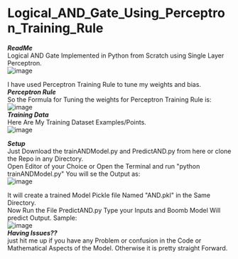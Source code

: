 # Logical_AND_Gate_Using_Perceptron_Training_Rule
***ReadMe***  
Logical AND Gate Implemented in Python from Scratch using Single Layer Perceptron.  
![image](https://user-images.githubusercontent.com/91070351/177524544-ef0c773d-ada2-4047-9ba6-510de5017625.png)  

I have used Perceptron Training Rule to tune my weights and bias.  
***Perceptron Rule***  
So the Formula for Tuning the weights for Perceptron Training Rule is:  
![image](https://user-images.githubusercontent.com/91070351/177520980-7a028c92-6fab-4895-9737-7c76ee780785.png)  
***Training Data***  
Here Are My Training Dataset Examples/Points.  
![image](https://user-images.githubusercontent.com/91070351/177520181-3ff6cce0-f9e3-416a-b34f-55d6aa94b729.png)
  
***Setup***  
Just Download the trainANDModel.py and PredictAND.py from here or clone the Repo in any Directory.  
Open Editor of your Choice or Open the Terminal and run "python trainANDModel.py" You will se the Output as:  
![image](https://user-images.githubusercontent.com/91070351/177522832-2663f05d-3de5-425e-8311-b4d466a9afc1.png)

It will create a trained Model Pickle file Named "AND.pkl" in the Same Directory.  
Now Run the File PredictAND.py Type your Inputs and Boomb Model Will predict Output. Sample:  
![image](https://user-images.githubusercontent.com/91070351/177523367-07a9f339-3e67-4d6d-9a0b-75405b7c9ec4.png)  
***Having Issues??***  
just hit me up if you have any Problem or confusion in the Code or   
Mathematical Aspects of the Model. Otherwise it is pretty straight Forward.  

